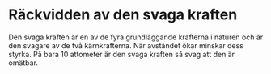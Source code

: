 # Räckvidden av den svaga kraften

Den svaga kraften är en av de fyra grundläggande krafterna i naturen och är den
svagare av de två kärnkrafterna. När avståndet ökar minskar dess styrka. På bara
10 attometer är den svaga kraften så svag att den är omätbar.
